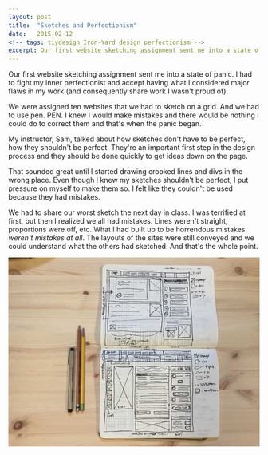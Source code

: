 ```yaml
---
layout: post
title:  "Sketches and Perfectionism"
date:   2015-02-12
<!-- tags: tiydesign Iron-Yard design perfectionism -->
excerpt: Our first website sketching assignment sent me into a state of panic. I had to fight my inner perfectionist and accept having what I considered major flaws in my work (and consequently share work I wasn't proud of).
---
```


Our first website sketching assignment sent me into a state of panic. I had to fight my inner perfectionist and accept having what I considered major flaws in my work (and consequently share work I wasn't proud of).

We were assigned ten websites that we had to sketch on a grid. And we had to use pen. PEN. I knew I would make mistakes and there would be nothing I could do to correct them and that's when the panic began. 

My instructor, Sam, talked about how sketches don't have to be perfect, how they shouldn't be perfect. They're an important first step in the design process and they should be done quickly to get ideas down on the page.

That sounded great until I started drawing crooked lines and divs in the wrong place. Even though I knew my sketches shouldn't be perfect, I put pressure on myself to make them so. I felt like they couldn't be used because they had mistakes.

We had to share our worst sketch the next day in class. I was terrified at first, but then I realized we all had mistakes. Lines weren't straight, proportions were off, etc. What I had built up to be horrendous mistakes _weren't mistakes at all_. The layouts of the sites were still conveyed and we could understand what the others had sketched. And that's the whole point.

![A couple of my first sketches.](/img/blog/first-sketches.JPG)

